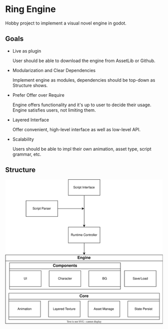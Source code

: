 # Ring Engine
Hobby project to implement a visual novel engine in godot.

## Goals
- Live as plugin
  
  User should be able to download the engine from AssetLib or Github.

- Modularization and Clear Dependencies
  
  Implement engine as modules, dependencies should be top-down as Structure shows.

- Prefer Offer over Require

  Engine offers functionality and it's up to user to decide their usage. Engine satisfies users, not limiting them.

- Layered Interface
  
  Offer convenient, high-level interface as well as low-level API.

- Scalability
  
  Users should be able to impl their own animation, asset type, script grammar, etc.
  
## Structure
![](./structure.svg)

